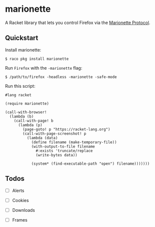 # marionette

A Racket library that lets you control Firefox via the [Marionette
Protocol].

## Quickstart

Install marionette:

    $ raco pkg install marionette

Run `Firefox` with the `-marionette` flag:

    $ /path/to/firefox -headless -marionette -safe-mode

Run this script:

``` racket
#lang racket

(require marionette)

(call-with-browser!
  (lambda (b)
    (call-with-page! b
      (lambda (p)
        (page-goto! p "https://racket-lang.org")
        (call-with-page-screenshot! p
          (lambda (data)
            (define filename (make-temporary-file))
            (with-output-to-file filename
              #:exists 'truncate/replace
              (write-bytes data))

            (system* (find-executable-path "open") filename)))))))
```

## Todos

* [ ] Alerts
* [ ] Cookies
* [ ] Downloads
* [ ] Frames


[Marionette Protocol]: https://firefox-source-docs.mozilla.org/testing/marionette/marionette/Protocol.html
